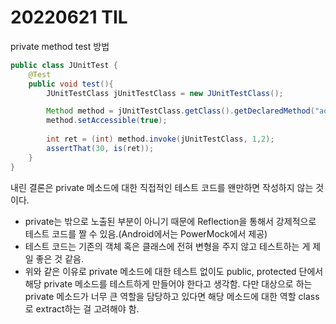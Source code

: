 # 20220621 TIL

private method test 방법
```java
public class JUnitTest {
    @Test
    public void test(){
        JUnitTestClass jUnitTestClass = new JUnitTestClass();

        Method method = jUnitTestClass.getClass().getDeclaredMethod("add", int.class, int.class);
        method.setAccessible(true);
        
        int ret = (int) method.invoke(jUnitTestClass, 1,2);
        assertThat(30, is(ret));
    }
}
```

내린 결론은 private 메소드에 대한 직접적인 테스트 코드를 왠만하면 작성하지 않는 것이다.
- private는 밖으로 노출된 부분이 아니기 때문에 Reflection을 통해서 강제적으로 테스트 코드를 짤 수 있음.(Android에서는 PowerMock에서 제공)
- 테스트 코드는 기존의 객체 혹은 클래스에 전혀 변형을 주지 않고 테스트하는 게 제일 좋은 것 같음.
- 위와 같은 이유로 private 메소드에 대한 테스트 없이도 public, protected 단에서 해당 private 메소드를 테스트하게 만들어야 한다고 생각함. 다만 대상으로 하는 private 메소드가 너무 큰 역할을 담당하고 있다면 해당 메소드에 대한 역할 class로 extract하는 걸 고려해야 함.